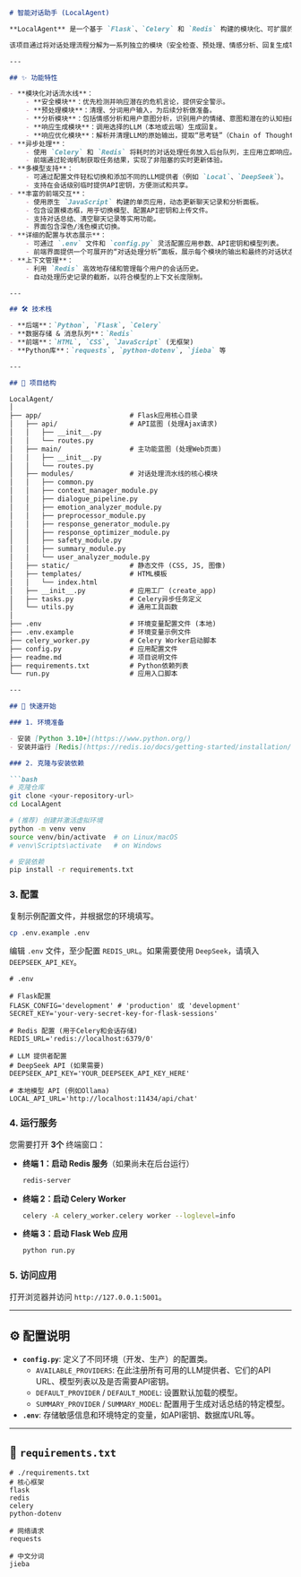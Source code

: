 ```markdown
# 智能对话助手 (LocalAgent)

**LocalAgent** 是一个基于 `Flask`、`Celery` 和 `Redis` 构建的模块化、可扩展的智能对话Web应用。它旨在提供一个灵活的框架，用于处理和响应用户输入，同时支持多种大型语言模型（LLM）提供者（如本地部署的Ollama和远程的DeepSeek API）。

该项目通过将对话处理流程分解为一系列独立的模块（安全检查、预处理、情感分析、回复生成等），实现了高度的解耦和可维护性。利用 `Celery` 进行异步任务处理，确保了长时间运行的LLM请求不会阻塞用户界面，从而提供了流畅的交互体验。

---

## ✨ 功能特性

- **模块化对话流水线**：
    - **安全模块**：优先检测并响应潜在的危机言论，提供安全警示。
    - **预处理模块**：清理、分词用户输入，为后续分析做准备。
    - **分析模块**：包括情感分析和用户意图分析，识别用户的情绪、意图和潜在的认知扭曲。
    - **响应生成模块**：调用选择的LLM（本地或云端）生成回复。
    - **响应优化模块**：解析并清理LLM的原始输出，提取“思考链”（Chain of Thought）等元数据。
- **异步处理**：
    - 使用 `Celery` 和 `Redis` 将耗时的对话处理任务放入后台队列，主应用立即响应。
    - 前端通过轮询机制获取任务结果，实现了非阻塞的实时更新体验。
- **多模型支持**：
    - 可通过配置文件轻松切换和添加不同的LLM提供者（例如 `Local`、`DeepSeek`）。
    - 支持在会话级别临时提供API密钥，方便测试和共享。
- **丰富的前端交互**：
    - 使用原生 `JavaScript` 构建的单页应用，动态更新聊天记录和分析面板。
    - 包含设置模态框，用于切换模型、配置API密钥和上传文件。
    - 支持对话总结、清空聊天记录等实用功能。
    - 界面包含深色/浅色模式切换。
- **详细的配置与状态展示**：
    - 可通过 `.env` 文件和 `config.py` 灵活配置应用参数、API密钥和模型列表。
    - 前端界面提供一个可展开的“对话处理分析”面板，展示每个模块的输出和最终的对话状态，便于调试和理解。
- **上下文管理**：
    - 利用 `Redis` 高效地存储和管理每个用户的会话历史。
    - 自动处理历史记录的截断，以符合模型的上下文长度限制。

---

## 🛠️ 技术栈

- **后端**：`Python`, `Flask`, `Celery`
- **数据存储 & 消息队列**：`Redis`
- **前端**：`HTML`, `CSS`, `JavaScript` (无框架)
- **Python库**：`requests`, `python-dotenv`, `jieba` 等

---

## 📂 项目结构

LocalAgent/
│
├── app/                      # Flask应用核心目录
│   ├── api/                  # API蓝图 (处理Ajax请求)
│   │   ├── __init__.py
│   │   └── routes.py
│   ├── main/                 # 主功能蓝图 (处理Web页面)
│   │   ├── __init__.py
│   │   └── routes.py
│   ├── modules/              # 对话处理流水线的核心模块
│   │   ├── common.py
│   │   ├── context_manager_module.py
│   │   ├── dialogue_pipeline.py
│   │   ├── emotion_analyzer_module.py
│   │   ├── preprocessor_module.py
│   │   ├── response_generator_module.py
│   │   ├── response_optimizer_module.py
│   │   ├── safety_module.py
│   │   ├── summary_module.py
│   │   └── user_analyzer_module.py
│   ├── static/               # 静态文件 (CSS, JS, 图像)
│   ├── templates/            # HTML模板
│   │   └── index.html
│   ├── __init__.py           # 应用工厂 (create_app)
│   ├── tasks.py              # Celery异步任务定义
│   └── utils.py              # 通用工具函数
│
├── .env                      # 环境变量配置文件 (本地)
├── .env.example              # 环境变量示例文件
├── celery_worker.py          # Celery Worker启动脚本
├── config.py                 # 应用配置文件
├── readme.md                 # 项目说明文件
├── requirements.txt          # Python依赖列表
└── run.py                    # 应用入口脚本

---

## 🚀 快速开始

### 1. 环境准备

- 安装 [Python 3.10+](https://www.python.org/)
- 安装并运行 [Redis](https://redis.io/docs/getting-started/installation/)

### 2. 克隆与安装依赖

```bash
# 克隆仓库
git clone <your-repository-url>
cd LocalAgent

# (推荐) 创建并激活虚拟环境
python -m venv venv
source venv/bin/activate  # on Linux/macOS
# venv\Scripts\activate   # on Windows

# 安装依赖
pip install -r requirements.txt
```

### 3. 配置

复制示例配置文件，并根据您的环境填写。

```bash
cp .env.example .env
```

编辑 `.env` 文件，至少配置 `REDIS_URL`。如果需要使用 `DeepSeek`，请填入 `DEEPSEEK_API_KEY`。

```env
# .env

# Flask配置
FLASK_CONFIG='development' # 'production' 或 'development'
SECRET_KEY='your-very-secret-key-for-flask-sessions'

# Redis 配置 (用于Celery和会话存储)
REDIS_URL='redis://localhost:6379/0'

# LLM 提供者配置
# DeepSeek API (如果需要)
DEEPSEEK_API_KEY='YOUR_DEEPSEEK_API_KEY_HERE'

# 本地模型 API (例如Ollama)
LOCAL_API_URL='http://localhost:11434/api/chat'
```

### 4. 运行服务

您需要打开 **3个** 终端窗口：

- **终端 1：启动 Redis 服务**（如果尚未在后台运行）
  ```bash
  redis-server
  ```

- **终端 2：启动 Celery Worker**
  ```bash
  celery -A celery_worker.celery worker --loglevel=info
  ```

- **终端 3：启动 Flask Web 应用**
  ```bash
  python run.py
  ```

### 5. 访问应用

打开浏览器并访问 `http://127.0.0.1:5001`。

---

## ⚙️ 配置说明

- **`config.py`**: 定义了不同环境（开发、生产）的配置类。
    - `AVAILABLE_PROVIDERS`: 在此注册所有可用的LLM提供者、它们的API URL、模型列表以及是否需要API密钥。
    - `DEFAULT_PROVIDER` / `DEFAULT_MODEL`: 设置默认加载的模型。
    - `SUMMARY_PROVIDER` / `SUMMARY_MODEL`: 配置用于生成对话总结的特定模型。
- **`.env`**: 存储敏感信息和环境特定的变量，如API密钥、数据库URL等。

---
## 📄 `requirements.txt`
```
# ./requirements.txt
# 核心框架
flask
redis
celery
python-dotenv

# 网络请求
requests

# 中文分词
jieba
```
```